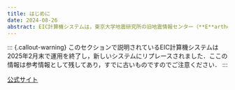 ```yaml
---
title: はじめに
date: 2024-08-26
abstract: EIC計算機システムは，東京大学地震研究所の旧地震情報センター（**E**arthquake **I**nformation **C**enter; 現日本列島モニタリング研究センター）が管理している大型計算機クラスタです．大学や政府関係機関の職員・学生は，EIC計算機システムを地震学研究のために無料で利用することができます．EICはおおむね4年に一度リプレースされます．ここで紹介するEICの利用法は，2020年度に導入されたものをもとにしています．
---
```


::: {.callout-warning}
  このセクションで説明されているEIC計算機システムは 2025年2月末で運用を終了し，新しいシステムにリプレースされました．ここの情報は参考情報として残してあり，すでに古いものですのでご注意ください．
:::

[公式サイト](https://eic-support.eri.u-tokyo.ac.jp)
